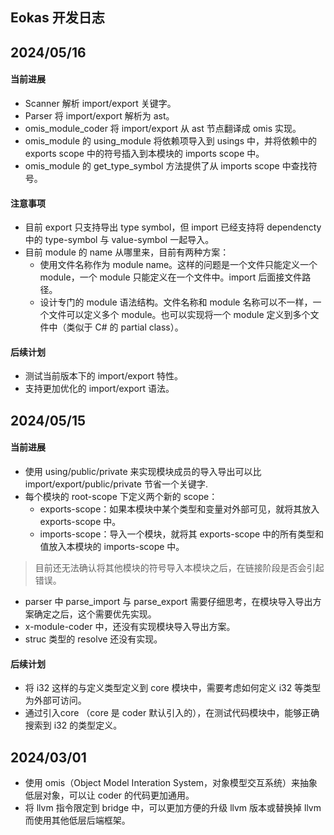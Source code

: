 
## Eokas 开发日志

## 2024/05/16
#### 当前进展
* Scanner 解析 import/export 关键字。
* Parser 将 import/export 解析为 ast。
* omis_module_coder 将 import/export 从 ast 节点翻译成 omis 实现。
* omis_module 的 using_module 将依赖项导入到 usings 中，并将依赖中的 exports scope 中的符号插入到本模块的 imports scope 中。
* omis_module 的 get_type_symbol 方法提供了从 imports scope 中查找符号。

#### 注意事项
* 目前 export 只支持导出 type symbol，但 import 已经支持将 dependencty 中的 type-symbol 与 value-symbol 一起导入。
* 目前 module 的 name 从哪里来，目前有两种方案：
  * 使用文件名称作为 module name。这样的问题是一个文件只能定义一个 module，一个 module 只能定义在一个文件中。import 后面接文件路径。
  * 设计专门的 module 语法结构。文件名称和 module 名称可以不一样，一个文件可以定义多个 module。也可以实现将一个 module 定义到多个文件中（类似于 C# 的 partial class）。

#### 后续计划
* 测试当前版本下的 import/export 特性。
* 支持更加优化的 import/export 语法。


## 2024/05/15
#### 当前进展
* 使用 using/public/private 来实现模块成员的导入导出可以比 import/export/public/private 节省一个关键字.
* 每个模块的 root-scope 下定义两个新的 scope： 
  * exports-scope：如果本模块中某个类型和变量对外部可见，就将其放入 exports-scope 中。
  * imports-scope：导入一个模块，就将其 exports-scope 中的所有类型和值放入本模块的 imports-scope 中。
> 目前还无法确认将其他模块的符号导入本模块之后，在链接阶段是否会引起错误。
* parser 中 parse_import 与 parse_export 需要仔细思考，在模块导入导出方案确定之后，这个需要优先实现。
* x-module-coder 中，还没有实现模块导入导出方案。
* struc 类型的 resolve 还没有实现。
#### 后续计划
* 将 i32 这样的与定义类型定义到 core 模块中，需要考虑如何定义 i32 等类型为外部可访问。
* 通过引入core （core 是 coder 默认引入的），在测试代码模块中，能够正确搜索到 i32 的类型定义。


## 2024/03/01
* 使用 omis（Object Model Interation System，对象模型交互系统）来抽象低层对象，可以让 coder 的代码更加通用。
* 将 llvm 指令限定到 bridge 中，可以更加方便的升级 llvm 版本或替换掉 llvm 而使用其他低层后端框架。
